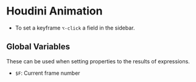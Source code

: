 # Houdini Animation

- To set a keyframe `⌥-click` a field in the sidebar.

## Global Variables

These can be used when setting properties to the results of expressions.

- `$F`: Current frame number